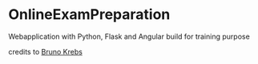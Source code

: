 # OnlineExamPreparation
Webapplication with Python, Flask and Angular build for training purpose

credits to [Bruno Krebs](https://auth0.com/blog/using-python-flask-and-angular-to-build-modern-apps-part-1/)